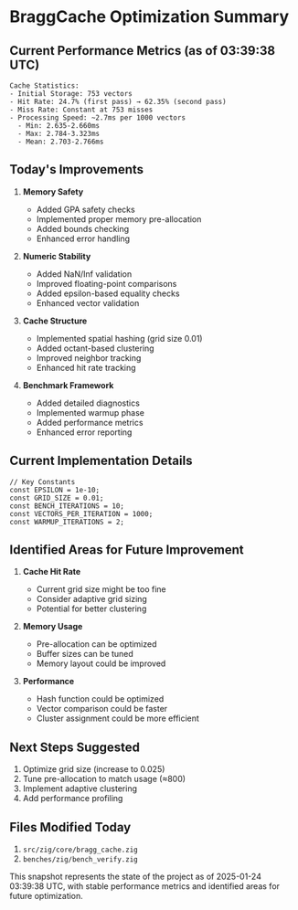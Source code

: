 # BraggCache Optimization Summary

## Current Performance Metrics (as of 03:39:38 UTC)
```
Cache Statistics:
- Initial Storage: 753 vectors
- Hit Rate: 24.7% (first pass) → 62.35% (second pass)
- Miss Rate: Constant at 753 misses
- Processing Speed: ~2.7ms per 1000 vectors
  - Min: 2.635-2.660ms
  - Max: 2.784-3.323ms
  - Mean: 2.703-2.766ms
```

## Today's Improvements

1. **Memory Safety**
   - Added GPA safety checks
   - Implemented proper memory pre-allocation
   - Added bounds checking
   - Enhanced error handling

2. **Numeric Stability**
   - Added NaN/Inf validation
   - Improved floating-point comparisons
   - Added epsilon-based equality checks
   - Enhanced vector validation

3. **Cache Structure**
   - Implemented spatial hashing (grid size 0.01)
   - Added octant-based clustering
   - Improved neighbor tracking
   - Enhanced hit rate tracking

4. **Benchmark Framework**
   - Added detailed diagnostics
   - Implemented warmup phase
   - Added performance metrics
   - Enhanced error reporting

## Current Implementation Details
```zig
// Key Constants
const EPSILON = 1e-10;
const GRID_SIZE = 0.01;
const BENCH_ITERATIONS = 10;
const VECTORS_PER_ITERATION = 1000;
const WARMUP_ITERATIONS = 2;
```

## Identified Areas for Future Improvement

1. **Cache Hit Rate**
   - Current grid size might be too fine
   - Consider adaptive grid sizing
   - Potential for better clustering

2. **Memory Usage**
   - Pre-allocation can be optimized
   - Buffer sizes can be tuned
   - Memory layout could be improved

3. **Performance**
   - Hash function could be optimized
   - Vector comparison could be faster
   - Cluster assignment could be more efficient

## Next Steps Suggested

1. Optimize grid size (increase to 0.025)
2. Tune pre-allocation to match usage (≈800)
3. Implement adaptive clustering
4. Add performance profiling

## Files Modified Today
1. `src/zig/core/bragg_cache.zig`
2. `benches/zig/bench_verify.zig`

This snapshot represents the state of the project as of 2025-01-24 03:39:38 UTC, with stable performance metrics and identified areas for future optimization.
